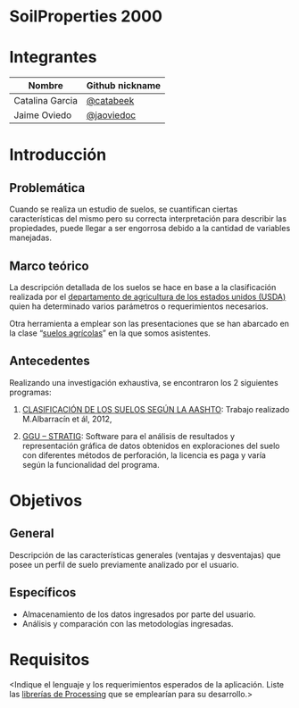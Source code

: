 ﻿

# SoilProperties 2000

# Integrantes

<Complete la siguiente tabla>

| Nombre | Github nickname |
|--------|-----------------|
|Catalina Garcia|[@catabeek](https://github.com/catabeek)|
|Jaime Oviedo|[@jaoviedoc](https://github.com/jaoviedoc)|

# Introducción

## Problemática

Cuando se realiza un estudio de suelos, se cuantifican ciertas características del mismo pero su correcta interpretación para describir las propiedades, puede llegar a ser engorrosa debido a la cantidad de variables manejadas.

## Marco teórico

La descripción detallada de los suelos se hace en base a la clasificación realizada por el [departamento de agricultura de los estados unidos (USDA)](https://www.nrcs.usda.gov/Internet/FSE_DOCUMENTS/nrcs142p2_051546.pdf) quien ha determinado varios parámetros o requerimientos necesarios.


Otra herramienta a emplear son las presentaciones que se han abarcado en la clase “[suelos agrícolas](https://sites.google.com/unal.edu.co/ingenieril)” en la que somos asistentes.

## Antecedentes

Realizando una investigación exhaustiva, se encontraron los 2 siguientes programas:

1.	[CLASIFICACIÓN DE LOS SUELOS SEGÚN LA AASHTO](https://documents.tips/documents/software-para-clasificacion-de-los-suelos.html): Trabajo realizado M.Albarracín et ál, 2012, 

1.	[GGU – STRATIG](http://www.ggu-software.com/software/ggu-field/stratig/ggu-stratig_s.html): Software para el análisis de resultados y representación gráfica de datos obtenidos en exploraciones del suelo con diferentes métodos de perforación, la licencia es paga y varía según la funcionalidad del programa.   

# Objetivos

## General

  Descripción de las características generales (ventajas y desventajas)  que posee un perfil de suelo previamente analizado por el usuario.  

## Específicos

* Almacenamiento de los datos ingresados por parte del usuario.
*	Análisis y comparación con las metodologías ingresadas. 
  

# Requisitos

<Indique el lenguaje y los requerimientos esperados de la aplicación. Liste las [librerías de Processing](https://processing.org/reference/libraries/) que se emplearían para su desarrollo.>
